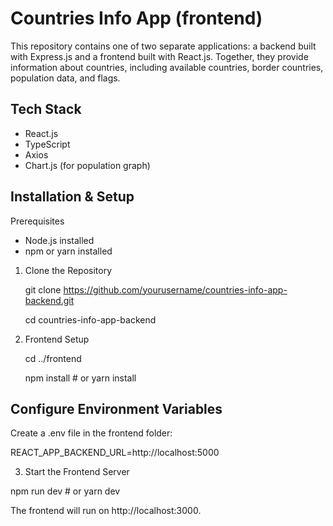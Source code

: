 # Countries Info App (frontend)

This repository contains one of two separate applications: a backend built with Express.js and a frontend built with React.js. Together, they provide information about countries, including available countries, border countries, population data, and flags.

## Tech Stack

- React.js
- TypeScript
- Axios
- Chart.js (for population graph)

## Installation & Setup

Prerequisites

- Node.js installed
- npm or yarn installed

1. Clone the Repository

   git clone https://github.com/yourusername/countries-info-app-backend.git

   cd countries-info-app-backend

2. Frontend Setup

   cd ../frontend

   npm install # or yarn install

## Configure Environment Variables

Create a .env file in the frontend folder:

REACT_APP_BACKEND_URL=http://localhost:5000

3. Start the Frontend Server

npm run dev # or yarn dev

The frontend will run on http://localhost:3000.
